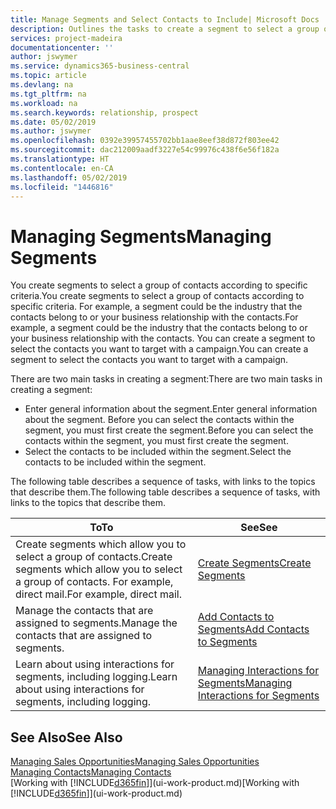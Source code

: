```yaml
---
title: Manage Segments and Select Contacts to Include| Microsoft Docs
description: Outlines the tasks to create a segment to select a group of contacts according to specific criteria, for example, contacts in a particular industry that you want to target.
services: project-madeira
documentationcenter: ''
author: jswymer
ms.service: dynamics365-business-central
ms.topic: article
ms.devlang: na
ms.tgt_pltfrm: na
ms.workload: na
ms.search.keywords: relationship, prospect
ms.date: 05/02/2019
ms.author: jswymer
ms.openlocfilehash: 0392e39957455702bb1aae8eef38d872f803ee42
ms.sourcegitcommit: dac212009aadf3227e54c99976c438f6e56f182a
ms.translationtype: HT
ms.contentlocale: en-CA
ms.lasthandoff: 05/02/2019
ms.locfileid: "1446816"
---
```

# <a name="managing-segments"></a><span data-ttu-id="84379-103">Managing Segments</span><span class="sxs-lookup"><span data-stu-id="84379-103">Managing Segments</span></span>
<span data-ttu-id="84379-104">You create segments to select a group of contacts according to specific criteria.</span><span class="sxs-lookup"><span data-stu-id="84379-104">You create segments to select a group of contacts according to specific criteria.</span></span> <span data-ttu-id="84379-105">For example, a segment could be the industry that the contacts belong to or your business relationship with the contacts.</span><span class="sxs-lookup"><span data-stu-id="84379-105">For example, a segment could be the industry that the contacts belong to or your business relationship with the contacts.</span></span> <span data-ttu-id="84379-106">You can create a segment to select the contacts you want to target with a campaign.</span><span class="sxs-lookup"><span data-stu-id="84379-106">You can create a segment to select the contacts you want to target with a campaign.</span></span>

<span data-ttu-id="84379-107">There are two main tasks in creating a segment:</span><span class="sxs-lookup"><span data-stu-id="84379-107">There are two main tasks in creating a segment:</span></span>

* <span data-ttu-id="84379-108">Enter general information about the segment.</span><span class="sxs-lookup"><span data-stu-id="84379-108">Enter general information about the segment.</span></span> <span data-ttu-id="84379-109">Before you can select the contacts within the segment, you must first create the segment.</span><span class="sxs-lookup"><span data-stu-id="84379-109">Before you can select the contacts within the segment, you must first create the segment.</span></span>
* <span data-ttu-id="84379-110">Select the contacts to be included within the segment.</span><span class="sxs-lookup"><span data-stu-id="84379-110">Select the contacts to be included within the segment.</span></span>

<span data-ttu-id="84379-111">The following table describes a sequence of tasks, with links to the topics that describe them.</span><span class="sxs-lookup"><span data-stu-id="84379-111">The following table describes a sequence of tasks, with links to the topics that describe them.</span></span>

| <span data-ttu-id="84379-112">To</span><span class="sxs-lookup"><span data-stu-id="84379-112">To</span></span> | <span data-ttu-id="84379-113">See</span><span class="sxs-lookup"><span data-stu-id="84379-113">See</span></span> |
| --- | --- |
| <span data-ttu-id="84379-114">Create segments which allow you to select a group of contacts.</span><span class="sxs-lookup"><span data-stu-id="84379-114">Create segments which allow you to select a group of contacts.</span></span> <span data-ttu-id="84379-115">For example, direct mail.</span><span class="sxs-lookup"><span data-stu-id="84379-115">For example, direct mail.</span></span> |[<span data-ttu-id="84379-116">Create Segments</span><span class="sxs-lookup"><span data-stu-id="84379-116">Create Segments</span></span>](marketing-how-create-segment.md) |
| <span data-ttu-id="84379-117">Manage the contacts that are assigned to segments.</span><span class="sxs-lookup"><span data-stu-id="84379-117">Manage the contacts that are assigned to segments.</span></span> |[<span data-ttu-id="84379-118">Add Contacts to Segments</span><span class="sxs-lookup"><span data-stu-id="84379-118">Add Contacts to Segments</span></span>](marketing-add-contact-segment.md) |
| <span data-ttu-id="84379-119">Learn about using interactions for segments, including logging.</span><span class="sxs-lookup"><span data-stu-id="84379-119">Learn about using interactions for segments, including logging.</span></span> |[<span data-ttu-id="84379-120">Managing Interactions for Segments</span><span class="sxs-lookup"><span data-stu-id="84379-120">Managing Interactions for Segments</span></span>](marketing-interaction-segments.md) |

## <a name="see-also"></a><span data-ttu-id="84379-121">See Also</span><span class="sxs-lookup"><span data-stu-id="84379-121">See Also</span></span>
[<span data-ttu-id="84379-122">Managing Sales Opportunities</span><span class="sxs-lookup"><span data-stu-id="84379-122">Managing Sales Opportunities</span></span>](marketing-manage-sales-opportunities.md)  
[<span data-ttu-id="84379-123">Managing Contacts</span><span class="sxs-lookup"><span data-stu-id="84379-123">Managing Contacts</span></span>](marketing-contacts.md)  
<span data-ttu-id="84379-124">[Working with [!INCLUDE[d365fin](includes/d365fin_md.md)]](ui-work-product.md)</span><span class="sxs-lookup"><span data-stu-id="84379-124">[Working with [!INCLUDE[d365fin](includes/d365fin_md.md)]](ui-work-product.md)</span></span>
